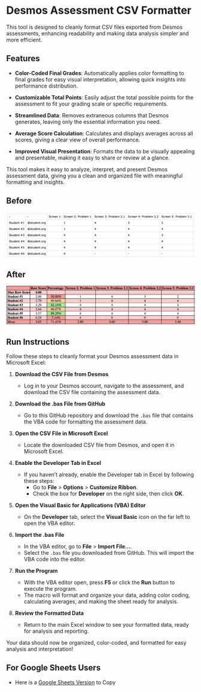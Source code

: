 # Desmos Assessment CSV Formatter

This tool is designed to cleanly format CSV files exported from Desmos assessments, enhancing readability and making data analysis simpler and more efficient.

## Features

- **Color-Coded Final Grades**: Automatically applies color formatting to final grades for easy visual interpretation, allowing quick insights into performance distribution.
  
- **Customizable Total Points**: Easily adjust the total possible points for the assessment to fit your grading scale or specific requirements.

- **Streamlined Data**: Removes extraneous columns that Desmos generates, leaving only the essential information you need.

- **Average Score Calculation**: Calculates and displays averages across all scores, giving a clear view of overall performance.

- **Improved Visual Presentation**: Formats the data to be visually appealing and presentable, making it easy to share or review at a glance.

This tool makes it easy to analyze, interpret, and present Desmos assessment data, giving you a clean and organized file with meaningful formatting and insights.

## Before
![Logo](Resources/BeforeSample.png)
## After
![Logo](Resources/Sample.png)

## Run Instructions

Follow these steps to cleanly format your Desmos assessment data in Microsoft Excel:

1. **Download the CSV File from Desmos**  
   - Log in to your Desmos account, navigate to the assessment, and download the CSV file containing the assessment data.

2. **Download the .bas File from GitHub**  
   - Go to this GitHub repository and download the `.bas` file that contains the VBA code for formatting the assessment data.

3. **Open the CSV File in Microsoft Excel**  
   - Locate the downloaded CSV file from Desmos, and open it in Microsoft Excel.

4. **Enable the Developer Tab in Excel**  
   - If you haven’t already, enable the Developer tab in Excel by following these steps:
     - Go to **File** > **Options** > **Customize Ribbon**.
     - Check the box for **Developer** on the right side, then click **OK**.

5. **Open the Visual Basic for Applications (VBA) Editor**  
   - On the **Developer** tab, select the **Visual Basic** icon on the far left to open the VBA editor.

6. **Import the .bas File**  
   - In the VBA editor, go to **File** > **Import File...**.
   - Select the `.bas` file you downloaded from GitHub. This will import the VBA code into the editor.

7. **Run the Program**  
   - With the VBA editor open, press **F5** or click the **Run** button to execute the program.
   - The macro will format and organize your data, adding color coding, calculating averages, and making the sheet ready for analysis.

8. **Review the Formatted Data**  
   - Return to the main Excel window to see your formatted data, ready for analysis and reporting.

Your data should now be organized, color-coded, and formatted for easy analysis and interpretation!

## For Google Sheets Users
- Here is a [Google Sheets Version](https://docs.google.com/spreadsheets/d/12tEgGnu2XUWp_lysDMmaJoaqYPLFleDojGXLfr7j31c/copy) to Copy

